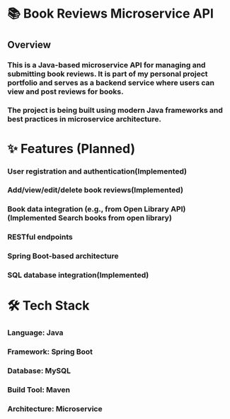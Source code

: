 # 📚 Book Reviews Microservice API
## Overview
### This is a Java-based microservice API for managing and submitting book reviews. It is part of my personal project portfolio and serves as a backend service where users can view and post reviews for books.
### The project is being built using modern Java frameworks and best practices in microservice architecture.

# ✨ Features (Planned)
### User registration and authentication(Implemented)
### Add/view/edit/delete book reviews(Implemented)
### Book data integration (e.g., from Open Library API)(Implemented Search books from open library)
### RESTful endpoints
### Spring Boot-based architecture
### SQL database integration(Implemented)

# 🛠 Tech Stack
### Language: Java
### Framework: Spring Boot
### Database: MySQL
### Build Tool: Maven
### Architecture: Microservice
